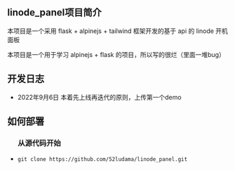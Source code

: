 <div>
<h2>linode_panel项目简介</h2>
<p>本项目是一个采用 flask + alpinejs + tailwind 框架开发的基于 api 的 linode 开机面板</p>
<p>本项目是一个用于学习 alpinejs + flask 的项目，所以写的很烂（里面一堆bug）</p>
</div>

<h2>开发日志</h2>
<ul>
<li>2022年9月6日 本着先上线再迭代的原则，上传第一个demo</li>
</ul>

<h2>如何部署</h2>
<ul type="1">
<h3>从源代码开始</h3>
<li><code>git clone https://github.com/52ludama/linode_panel.git</code></li>
</ul>
